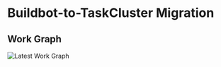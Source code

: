 # Buildbot-to-TaskCluster Migration

## Work Graph

![Latest Work Graph](https://index.taskcluster.net/v1/task/project.taskcluster.migration.latest/artifacts/public/output/workgraph.dot.svg)
